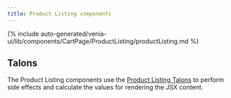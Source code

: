 ```yaml
---
title: Product Listing components
---
```


<!--
The reference doc content is generated automatically from the source code.
To update this section, update the doc blocks in the source code
-->

{% include auto-generated/venia-ui/lib/components/CartPage/ProductListing/productListing.md %}

## Talons

The Product Listing components use the [Product Listing Talons][] to perform side effects and calculate the values for rendering the JSX content.

[product listing talons]: <{%link peregrine/reference/talons/CartPage/ProductListing/index.md %}>
